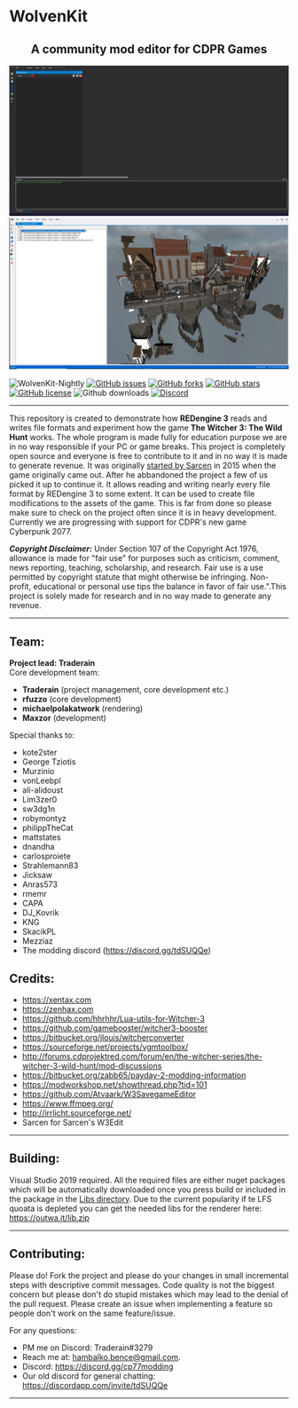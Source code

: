 # WolvenKit
<center><h2><strong>A community mod editor for CDPR Games</h2></strong></center>  

![Screenshot](/assets/screenshot.png)
![Screenshot](/assets/screenshot2.png)

![WolvenKit-Nightly](https://github.com/WolvenKit/Wolven-kit/workflows/WolvenKit-Nightly/badge.svg)
[![GitHub issues](https://img.shields.io/github/issues/WolvenKit/Wolven-kit.svg)](https://github.com/WolvenKit/Wolven-kit/issues)
[![GitHub forks](https://img.shields.io/github/forks/WolvenKit/Wolven-kit.svg)](https://github.com/WolvenKit/Wolven-kit/network)
[![GitHub stars](https://img.shields.io/github/stars/WolvenKit/Wolven-kit.svg)](https://github.com/WolvenKit/Wolven-kit/stargazers)
[![GitHub license](https://img.shields.io/badge/license-AGPL-blue.svg)](https://raw.githubusercontent.com/WolvenKit/Wolven-kit/master/LICENSE)
![Github downloads](https://img.shields.io/github/downloads/WolvenKit/Wolven-Kit/total)
[![Discord](https://img.shields.io/discord/717692382849663036.svg?label=&logo=discord&logoColor=ffffff&color=7389D8&labelColor=6A7EC2)](https://discord.gg/cp77modding)
***
This repository is created to demonstrate how **REDengine 3** reads and writes file formats and experiment how the game **The Witcher 3: The Wild Hunt** works. The whole program is made fully for education purpose we are in no way responsible if your PC or game breaks. This project is completely open source and everyone is free to contribute to it and in no way it is made to generate revenue. It was originally [started by Sarcen](http://forums.cdprojektred.com/forum/en/the-witcher-series/the-witcher-3-wild-hunt/mod-discussions/58758-mod-editor) in 2015 when the game originally came out. After he abbandoned the project a few of us picked it up to continue it. It allows reading and writing nearly every file format by REDengine 3 to some extent. It can be used to create file modifications to the assets of the game. This is far from done so please make sure to check on the project often since it is in heavy development. Currently we are progressing with support for CDPR's new game Cyberpunk 2077.

***Copyright Disclaimer:*** Under Section 107 of the Copyright Act 1976, allowance is made for "fair use" for purposes such as criticism, comment, news reporting, teaching, scholarship, and research. Fair use is a use permitted by copyright statute that might otherwise be infringing. Non-profit, educational or personal use tips the balance in favor of fair use.".This project is solely made for research and in no way made to generate any revenue.
***

## Team:
**Project lead: Traderain**  
Core development team:
- **Traderain** (project management, core development etc.)
- **rfuzzo**  (core development)
- **michaelpolakatwork** (rendering)
- **Maxzor** (development)

Special thanks to:
- kote2ster
- George Tziotis
- Murzinio
- vonLeebpl
- ali-alidoust
- Lim3zer0
- sw3dg1n
- robymontyz
- philippTheCat
- mattstates
- dnandha
- carlosproiete
- Strahlemann83
- Jicksaw
- Anras573
- rmemr
- CAPA
- DJ_Kovrik
- KNG
- SkacikPL
- Mezziaz
- The modding discord (https://discord.gg/tdSUQQe)

## Credits:

- https://xentax.com
- https://zenhax.com
- https://github.com/hhrhhr/Lua-utils-for-Witcher-3
- https://github.com/gamebooster/witcher3-booster
- https://bitbucket.org/jlouis/witcherconverter
- https://sourceforge.net/projects/vgmtoolbox/
- http://forums.cdprojektred.com/forum/en/the-witcher-series/the-witcher-3-wild-hunt/mod-discussions
- https://bitbucket.org/zabb65/payday-2-modding-information
- https://modworkshop.net/showthread.php?tid=101
- https://github.com/Atvaark/W3SavegameEditor
- https://www.ffmpeg.org/
- http://irrlicht.sourceforge.net/
- Sarcen for Sarcen's W3Edit

***

## Building:
Visual Studio 2019 required. All the required files are either nuget packages which will be automatically downloaded once you press build or included in the package in the [Libs directory](/Libs/).
Due to the current popularity if te LFS quoata is depleted you can get the needed libs for the renderer here: https://outwa.it/lib.zip

***

## Contributing:
Please do! Fork the project and please do your changes in small incremental steps with descriptive commit messages. Code quality is not the biggest concern but please don't do stupid mistakes which may lead to the denial of the pull request. Please create an issue when implementing a feature so people don't work on the same feature/issue.

For any questions:
- PM me on Discord: Traderain#3279 
- Reach me at: hambalko.bence@gmail.com.
- Discord: https://discord.gg/cp77modding
- Our old discord for general chatting: https://discordapp.com/invite/tdSUQQe
***